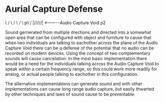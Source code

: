 # Aurial Capture Defense

\               /
 \             /
  \           /
   \    p1   /
  |\/\/\/\/\/\|  <-----Audio Capture Void
        p2
  

Sound gernerated from multiple drections and directed into a somewhat open area that can be configured with object and furniture to cause that when two individuals are talking to
eachother across the plane of the Audio Capture Void there can be a defense of the potential that no audio can be recorded on modern devices. Using the concept of two complementary sounds will cause cancelation.
In the most basic implementation there would be a need for the individuals talking across the Audio Capture Void to speak within a certain frequency range, so this could work more readily for
analog, or actual people talking to eachother in this configuration.

The alternative implementations can generate sound and with other implementations can cause long range audio capture, but easily thwarted by other techniques and laws of sound cause to be preventable.
